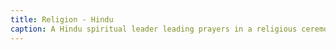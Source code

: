 ```yaml
---
title: Religion - Hindu
caption: A Hindu spiritual leader leading prayers in a religious ceremony.
---
```

